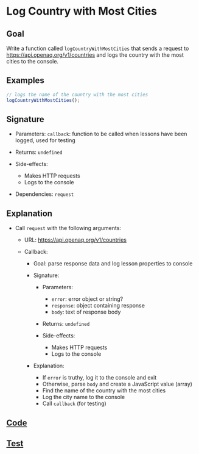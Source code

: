 # Log Country with Most Cities

## Goal

Write a function called `logCountryWithMostCities` that sends a request to https://api.openaq.org/v1/countries and logs the country with the most cities to the console.

## Examples

```js
// logs the name of the country with the most cities
logCountryWithMostCities();
```

## Signature

- Parameters: `callback`: function to be called when lessons have been logged, used for testing
- Returns: `undefined`
- Side-effects:

  - Makes HTTP requests
  - Logs to the console

- Dependencies: `request`

## Explanation

- Call `request` with the following arguments:

  - URL: https://api.openaq.org/v1/countries
  - Callback:

    - Goal: parse response data and log lesson properties to console
    - Signature:

      - Parameters:

        - `error`: error object or string?
        - `response`: object containing response
        - `body`: text of response body

      - Returns: `undefined`
      - Side-effects:

        - Makes HTTP requests
        - Logs to the console

    - Explanation:

      - If `error` is truthy, log it to the console and exit
      - Otherwise, parse `body` and create a JavaScript value (array)
      - Find the name of the country with the most cities
      - Log the city name to the console
      - Call `callback` (for testing)

## [Code](index.js)

## [Test](index.test.js)
